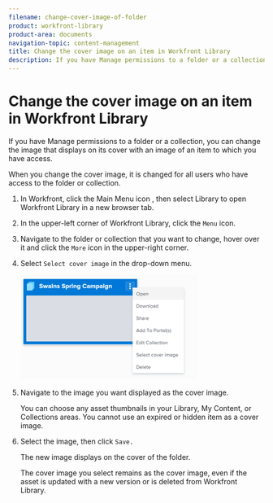 ```yaml
---
filename: change-cover-image-of-folder
product: workfront-library
product-area: documents
navigation-topic: content-management
title: Change the cover image on an item in Workfront Library
description: If you have Manage permissions to a folder or a collection, you can change the image that displays on its cover with an image of an item to which you have access.
---
```


# Change the cover image on an item in Workfront Library

If you have Manage permissions to a folder or a collection, you can change the image that displays on its cover with an image of an item to which you have access.

When you change the cover image, it is changed for all users who have access to the folder or collection.

1. In Workfront, click the Main Menu icon , then select Library to open Workfront Library in a new browser tab. 
1. In the upper-left corner of Workfront Library, click the `Menu` icon.
1. Navigate to the folder or collection that you want to change, hover over it and click the `More` icon in the upper-right corner.
1. Select `Select cover image` in the drop-down menu.

   ![](assets/cover-menu-350x206.png)

1. Navigate to the image you want displayed as the cover image.

   You can choose any asset thumbnails in your Library, My Content, or Collections areas. You cannot use an expired or hidden item as a cover image. 

1. Select the image, then click `Save.`

   The new image displays on the cover of the folder.

   The cover image you select remains as the cover image, even if the asset is updated with a new version or is deleted from Workfront Library.

